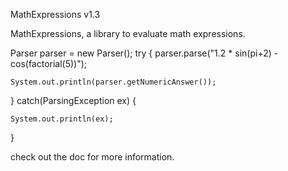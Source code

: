 ﻿MathExpressions v1.3

		

MathExpressions, a library to evaluate math expressions.



Parser parser = new Parser(); 
try { 
	parser.parse("1.2 * sin(pi+2) - cos(factorial(5))"); 

	System.out.println(parser.getNumericAnswer());

} catch(ParsingException ex) { 

	System.out.println(ex); 

}


check out the doc for more information.